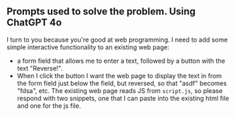 ## Prompts used to solve the problem. Using ChatGPT 4o

I turn to you because you're good at web programming.  I need to add some simple interactive functionality to an existing web page:
* a form field that allows me to enter a text, followed by a button with the text "Reverse!".
* When I click the button I want the web page to display the text in from the form field just below the field, but reversed, so that "asdf" becomes "fdsa", etc.
The existing web page reads JS from `script.js`, so please respond with two snippets, one that I can paste into the existing html file and one for the js file.
